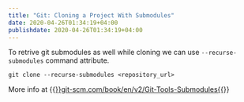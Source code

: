```yaml
---
title: "Git: Cloning a Project With Submodules"
date: 2020-04-26T01:34:19+04:00
publishdate: 2020-04-26T01:34:19+04:00
---
```


To retrive git submodules as well while cloning we can use `--recurse-submodules` command attribute.

`git clone --recurse-submodules <repository_url>`

More info at {{<a href="https://git-scm.com/book/en/v2/Git-Tools-Submodules" target="_blank" rel="noopener noreferrer">}}git-scm.com/book/en/v2/Git-Tools-Submodules{{</a>}}

